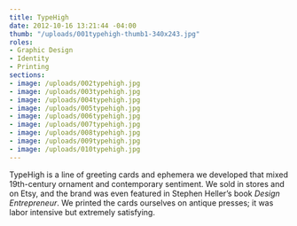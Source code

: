 ```yaml
---
title: TypeHigh
date: 2012-10-16 13:21:44 -04:00
thumb: "/uploads/001typehigh-thumb1-340x243.jpg"
roles:
- Graphic Design
- Identity
- Printing
sections:
- image: /uploads/002typehigh.jpg
- image: /uploads/003typehigh.jpg
- image: /uploads/004typehigh.jpg
- image: /uploads/005typehigh.jpg
- image: /uploads/006typehigh.jpg
- image: /uploads/007typehigh.jpg
- image: /uploads/008typehigh.jpg
- image: /uploads/009typehigh.jpg
- image: /uploads/010typehigh.jpg
---
```

TypeHigh is a line of greeting cards and ephemera we developed that mixed 19th-century ornament and contemporary sentiment. We sold in stores and on Etsy, and the brand was even featured in Stephen Heller’s book <em>Design Entrepreneur</em>. We printed the cards ourselves on antique presses; it was labor intensive but extremely satisfying.
